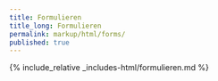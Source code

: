 ```yaml
---
title: Formulieren
title_long: Formulieren
permalink: markup/html/forms/
published: true
---
```


{% include_relative _includes-html/formulieren.md %}
